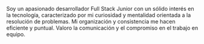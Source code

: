 Soy un apasionado desarrollador Full Stack Junior con un sólido interés en la tecnología, caracterizado por mi curiosidad y mentalidad orientada a la resolución de problemas. Mi organización y consistencia me hacen eficiente y puntual. Valoro la comunicación y el compromiso en el trabajo en equipo.

